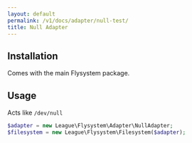 ```yaml
---
layout: default
permalink: /v1/docs/adapter/null-test/
title: Null Adapter
---
```


## Installation

Comes with the main Flysystem package.

## Usage

Acts like `/dev/null`

```php
$adapter = new League\Flysystem\Adapter\NullAdapter;
$filesystem = new League\Flysystem\Filesystem($adapter);
```
